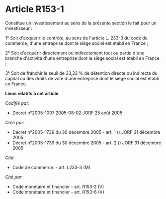 # Article R153-1

Constitue un investissement au sens de la présente section le fait pour un investisseur :

1° Soit d'acquérir le contrôle, au sens de l'article L. 233-3 du code de commerce, d'une entreprise dont le siège social est
établi en France ;

2° Soit d'acquérir directement ou indirectement tout ou partie d'une branche d'activité d'une entreprise dont le siège social
est établi en France ;

3° Soit de franchir le seuil de 33,33 % de détention directe ou indirecte du capital ou des droits de vote d'une entreprise
dont le siège social est établi en France.

**Liens relatifs à cet article**

_Codifié par_:

  - Décret n°2005-1007 2005-08-02 JORF 25 août 2005

_Créé par_:

  - Décret n°2005-1739 du 30 décembre 2005 - art. 1 () JORF 31 décembre 2005
  - Décret n°2005-1739 du 30 décembre 2005 - art. 2 () JORF 31 décembre 2005

_Cite_:

  - Code de commerce. - art. L233-3 (M)

_Cité par_:

  - Code monétaire et financier - art. R153-2 (V)
  - Code monétaire et financier - art. R153-6 (V)
